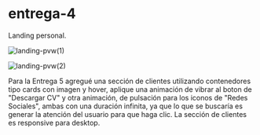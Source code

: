 # entrega-4
Landing personal.

![landing-pvw(1)](https://user-images.githubusercontent.com/102265874/166813127-b5889009-8219-4eb2-94b1-067c9c77ee71.png)

![landing-pvw(2)](https://user-images.githubusercontent.com/102265874/166813176-e46ecd84-c60a-4c33-9634-370db32d7fcb.png)

Para la Entrega 5 agregué una sección de clientes utilizando contenedores tipo cards con imagen y hover, aplique una animación de vibrar al boton de "Descargar CV" y otra animación, de pulsación para los iconos de "Redes Sociales", ambas con una duración infinita, ya que lo que se buscaría es generar la atención del usuario para que haga clic. La sección de clientes es responsive para desktop.